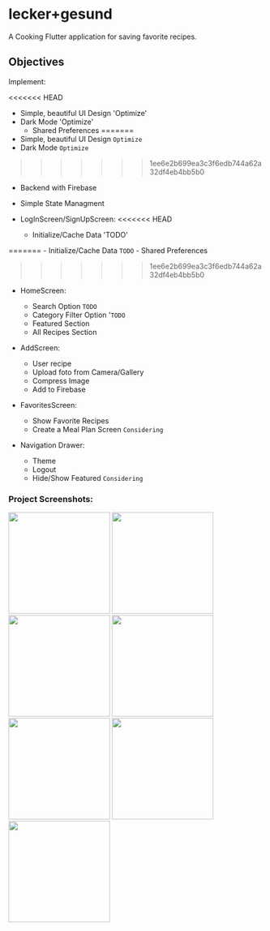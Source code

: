 # lecker+gesund

A Cooking Flutter application for saving favorite recipes.

## Objectives
Implement:

<<<<<<< HEAD
- Simple, beautiful UI Design 'Optimize'
- Dark Mode 'Optimize'
    - Shared Preferences
=======
- Simple, beautiful UI Design `Optimize`
- Dark Mode `Optimize`
>>>>>>> 1ee6e2b699ea3c3f6edb744a62a32df4eb4bb5b0
- Backend with Firebase
- Simple State Managment

- LogInScreen/SignUpScreen:
<<<<<<< HEAD
    - Initialize/Cache Data 'TODO'
        
=======
    - Initialize/Cache Data `TODO`
        - Shared Preferences
>>>>>>> 1ee6e2b699ea3c3f6edb744a62a32df4eb4bb5b0
    

- HomeScreen: 
    - Search Option `TODO`
    - Category Filter Option '`TODO`
    - Featured Section
    - All Recipes Section

- AddScreen:
    - User recipe
    - Upload foto from Camera/Gallery
    - Compress Image 
    - Add to Firebase

- FavoritesScreen:
    - Show Favorite Recipes
    - Create a Meal Plan Screen `Considering`

- Navigation Drawer:
    - Theme
    - Logout
    - Hide/Show Featured `Considering`
    
### Project Screenshots:

<img src="https://user-images.githubusercontent.com/45144280/105753466-066d2680-5f49-11eb-8d54-d195e992154c.png" width="200" /> <img src="https://user-images.githubusercontent.com/45144280/105753470-0a00ad80-5f49-11eb-9e55-df839be7276d.png" width="200" /> <img src="https://user-images.githubusercontent.com/45144280/105729537-a1580780-5f2d-11eb-81a1-3bcd58bbd4f3.png" width="200" /> <img src="https://user-images.githubusercontent.com/45144280/105731428-b0d85000-5f2f-11eb-9d29-95fa9d29f983.png" width="200" /> <img src="https://user-images.githubusercontent.com/45144280/105731436-b3d34080-5f2f-11eb-8d56-5efd7cb4f3ca.png" width="200" /> <img src="https://user-images.githubusercontent.com/45144280/105731457-b7ff5e00-5f2f-11eb-91fd-18b281186b16.png" width="200" /> <img src="https://user-images.githubusercontent.com/45144280/105731464-ba61b800-5f2f-11eb-9d18-9a931accf7a2.png" width="200" />


